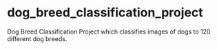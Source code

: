 # dog_breed_classification_project
Dog Breed Classification Project which classifies images of dogs to 120 different dog breeds.
